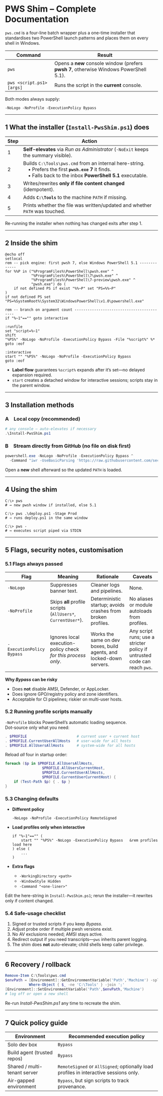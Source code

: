 # PWS Shim – Complete Documentation

`pws.cmd` is a four-line batch wrapper plus a one-time installer that
standardises two PowerShell launch patterns and places them on every shell in
Windows.

| Command | Result |
|---------|--------|
| `pws` | Opens a **new** console window (prefers **pwsh 7**, otherwise Windows PowerShell 5.1). |
| `pws <script.ps1> [args]` | Runs the script in the **current** console. |

Both modes always supply:

```
-NoLogo -NoProfile -ExecutionPolicy Bypass
```

---

## 1  What the installer (`Install-PwsShim.ps1`) does

| Step | Action |
|------|--------|
| 1 | **Self-elevates** via *Run as Administrator* (`-NoExit` keeps the summary visible). |
| 2 | Builds `C:\Tools\pws.cmd` from an internal here-string.<br> • Prefers the first **`pwsh.exe` 7** it finds.<br> • Falls back to the inbox **PowerShell 5.1** executable. |
| 3 | Writes/rewrites **only if file content changed** (idempotent). |
| 4 | Adds **`C:\Tools`** to the machine `PATH` if missing. |
| 5 | Prints whether the file was written/updated and whether `PATH` was touched. |

Re-running the installer when nothing has changed exits after step 1.

---

## 2  Inside the shim

```batch
@echo off
setlocal
rem -- pick engine: first pwsh 7, else Windows PowerShell 5.1 -------------
for %%P in ("%ProgramFiles%\PowerShell\pwsh.exe" ^
            "%ProgramFiles%\PowerShell\7\pwsh.exe" ^
            "%ProgramFiles%\PowerShell\7-preview\pwsh.exe" ^
            "pwsh.exe") do (
    if not defined PS if exist "%%~P" set "PS=%%~P"
)
if not defined PS set "PS=%SystemRoot%\System32\WindowsPowerShell\v1.0\powershell.exe"

rem -- branch on argument count ------------------------------------------
if "%~1"=="" goto interactive

:runfile
set "script=%~1"
shift
"%PS%" -NoLogo -NoProfile -ExecutionPolicy Bypass -File "%script%" %*
goto :eof

:interactive
start "" "%PS%" -NoLogo -NoProfile -ExecutionPolicy Bypass
goto :eof
```

* **Label flow** guarantees `%script%` expands after it’s set—no delayed
  expansion required.
* `start` creates a detached window for interactive sessions; scripts stay in
  the parent window.

---

## 3  Installation methods

### A Local copy (recommended)

```powershell
# any console – auto-elevates if necessary
.\Install-PwsShim.ps1
```

### B Stream directly from GitHub (no file on disk first)

```powershell
powershell.exe -NoLogo -NoProfile -ExecutionPolicy Bypass ^
  -Command "iwr -UseBasicParsing 'https://raw.githubusercontent.com/secwest/Install-PwsShim/refs/heads/main/Install-PwsShim.ps1' | iex"
```

Open a **new** shell afterward so the updated `PATH` is loaded.

---

## 4  Using the shim

```console
C:\> pws
# → new pwsh window if installed, else 5.1

C:\> pws .\deploy.ps1 -Stage Prod
# → runs deploy.ps1 in the same window

C:\> pws -
# → executes script piped via STDIN
```

---

## 5  Flags, security notes, customisation

### 5.1  Flags always passed

| Flag | Meaning | Rationale | Caveats |
|------|---------|-----------|---------|
| `-NoLogo` | Suppresses banner text. | Cleaner logs and pipelines. | None. |
| `-NoProfile` | Skips **all** profile scripts (`AllUsers*`, `CurrentUser*`). | Deterministic startup; avoids crashes from broken profiles. | No aliases or module autoloads from profiles. |
| `-ExecutionPolicy Bypass` | Ignores local execution-policy check *for this process only*. | Works the same on dev boxes, build agents, and locked-down servers. | Any script runs; use a stricter policy if untrusted code can reach `pws`. |

**Why *Bypass* can be risky**

* Does **not** disable AMSI, Defender, or AppLocker.  
* Does ignore GPO/registry policy and zone identifiers.  
* Acceptable for CI pipelines; riskier on multi-user hosts.

### 5.2  Running profile scripts manually

`-NoProfile` blocks PowerShell’s automatic loading sequence.  
Dot-source only what you need:

```powershell
. $PROFILE                       # current user + current host
. $PROFILE.CurrentUserAllHosts   # user-wide for all hosts
. $PROFILE.AllUsersAllHosts      # system-wide for all hosts
```

Reload *all* four in startup order:

```powershell
foreach ($p in $PROFILE.AllUsersAllHosts,
                 $PROFILE.AllUsersCurrentHost,
                 $PROFILE.CurrentUserAllHosts,
                 $PROFILE.CurrentUserCurrentHost) {
    if (Test-Path $p) { . $p }
}
```

### 5.3  Changing defaults

* **Different policy**

  ```batch
  -NoLogo -NoProfile -ExecutionPolicy RemoteSigned
  ```

* **Load profiles only when interactive**

  ```batch
  if "%~1"=="" (
      start "" "%PS%" -NoLogo -ExecutionPolicy Bypass   &rem profiles load here
  ) else (
      ...
  )
  ```

* **Extra flags**

  * `-WorkingDirectory <path>`
  * `-WindowStyle Hidden`
  * `-Command "<one-liner>"`

Edit the here-string in `Install-PwsShim.ps1`; rerun the installer—it rewrites
only if content changed.

### 5.4  Safe-usage checklist

1. Signed or trusted scripts if you keep *Bypass*.  
2. Adjust probe order if multiple pwsh versions exist.  
3. No AV exclusions needed; AMSI stays active.  
4. Redirect output if you need transcripts—`pws` inherits parent logging.  
5. The shim does **not** auto-elevate; child shells keep caller privilege.

---

## 6  Recovery / rollback

```powershell
Remove-Item C:\Tools\pws.cmd
$envPath = [Environment]::GetEnvironmentVariable('Path','Machine') -split ';' |
           Where-Object { $_ -ne 'C:\Tools' } -join ';'
[Environment]::SetEnvironmentVariable('Path',$envPath,'Machine')
# log off or open a new shell
```

Re-run *Install-PwsShim.ps1* any time to recreate the shim.

---

## 7  Quick policy guide

| Environment | Recommended execution policy |
|-------------|-----------------------------|
| Solo dev box | `Bypass` |
| Build agent (trusted repos) | `Bypass` |
| Shared / multi-tenant server | `RemoteSigned` or `AllSigned`; optionally load profiles in interactive sessions only. |
| Air-gapped environment | `Bypass`, but sign scripts to track provenance. |
